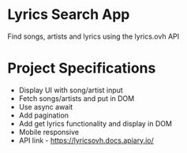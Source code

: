 # Lyrics Search App

Find songs, artists and lyrics using the lyrics.ovh API

# Project Specifications

- Display UI with song/artist input
- Fetch songs/artists and put in DOM
- Use async await
- Add pagination
- Add get lyrics functionality and display in DOM
- Mobile responsive
- API link - https://lyricsovh.docs.apiary.io/
